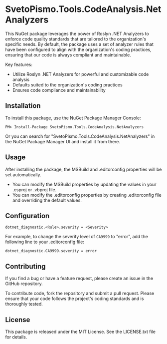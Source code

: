﻿# SvetoPismo.Tools.CodeAnalysis.NetAnalyzers

This NuGet package leverages the power of Roslyn .NET Analyzers
to enforce code quality standards that are tailored to the organization's specific needs.
By default,
the package uses a set of analyzer rules that have been configured to align with the organization's coding practices,
ensuring that our code is always compliant and maintainable.

Key features:

- Utilize Roslyn .NET Analyzers for powerful and customizable code analysis
- Defaults suited to the organization's coding practices
- Ensures code compliance and maintainability

## Installation
To install this package, use the NuGet Package Manager Console:

```shell
PM> Install-Package SvetoPismo.Tools.CodeAnalysis.NetAnalyzers
```
Or you can search for "SvetoPismo.Tools.CodeAnalysis.NetAnalyzers"
in the NuGet Package Manager UI and install it from there.

## Usage
After installing the package, the MSBuild and .editorconfig properties will be set automatically.
- You can modify the MSBuild properties by updating the values in your .csproj or .vbproj file.
- You can modify the .editorconfig properties by creating .editorconfig file and overriding the default values.

## Configuration

```editorconfig
dotnet_diagnostic.<Rule>.severity = <Severity>
```

For example, to change the severity level of `CA9999` to "error", add the following line to your .editorconfig file:

```editorconfig
dotnet_diagnostic.CA9999.severity = error
```

## Contributing
If you find a bug or have a feature request, please create an issue in the GitHub repository.

To contribute code, fork the repository and submit a pull request.
Please ensure that your code follows the project's coding standards and is thoroughly tested.

## License
This package is released under the MIT License. See the LICENSE.txt file for details.
